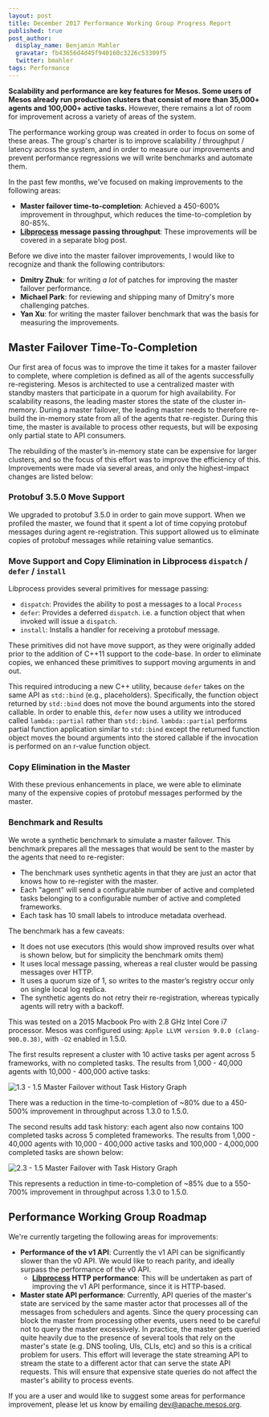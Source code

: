 ```yaml
---
layout: post
title: December 2017 Performance Working Group Progress Report
published: true
post_author:
  display_name: Benjamin Mahler
  gravatar: fb43656d4d45f940160c3226c53309f5
  twitter: bmahler
tags: Performance
---
```


**Scalability and performance are key features for Mesos. Some users of Mesos already run production clusters that consist of more than 35,000+ agents and 100,000+ active tasks.** However, there remains a lot of room for improvement across a variety of areas of the system.

The performance working group was created in order to focus on some of these areas. The group's charter is to improve scalability / throughput / latency across the system, and in order to measure our improvements and prevent performance regressions we will write benchmarks and automate them.

In the past few months, we've focused on making improvements to the following areas:

* **Master failover time-to-completion**: Achieved a 450-600% improvement in throughput, which reduces the time-to-completion by 80-85%.
* **[Libprocess](https://github.com/apache/mesos/tree/master/3rdparty/libprocess) message passing throughput**: These improvements will be covered in a separate blog post.

Before we dive into the master failover improvements, I would like to recognize and thank the following contributors:

* **Dmitry Zhuk**: for writing *a lot* of patches for improving the master failover performance.
* **Michael Park**: for reviewing and shipping many of Dmitry's more challenging patches.
* **Yan Xu**: for writing the master failover benchmark that was the basis for measuring the improvements.

## Master Failover Time-To-Completion

Our first area of focus was to improve the time it takes for a master failover to complete, where completion is defined as all of the agents successfully re-registering. Mesos is architected to use a centralized master with standby masters that participate in a quorum for high availability. For scalability reasons, the leading master stores the state of the cluster in-memory. During a master failover, the leading master needs to therefore re-build the in-memory state from all of the agents that re-register. During this time, the master is available to process other requests, but will be exposing only partial state to API consumers.

The rebuilding of the master’s in-memory state can be expensive for larger clusters, and so the focus of this effort was to improve the efficiency of this. Improvements were made via several areas, and only the highest-impact changes are listed below:

### Protobuf 3.5.0 Move Support

We upgraded to protobuf 3.5.0 in order to gain move support. When we profiled the master, we found that it spent a lot of time copying protobuf messages during agent re-registration. This support allowed us to eliminate copies of protobuf messages while retaining value semantics.

### Move Support and Copy Elimination in Libprocess `dispatch` / `defer` / `install`

Libprocess provides several primitives for message passing:

* `dispatch`: Provides the ability to post a messages to a local `Process`
* `defer`: Provides a deferred `dispatch`. i.e. a function object that when invoked will issue a `dispatch`.
* `install`: Installs a handler for receiving a protobuf message.

These primitives did not have move support, as they were originally added prior to the addition of C++11 support to the code-base. In order to eliminate copies, we enhanced these primitives to support moving arguments in and out.

This required introducing a new C++ utility, because `defer` takes on the same API as `std::bind` (e.g., placeholders). Specifically, the function object returned by `std::bind` does not move the bound arguments into the stored callable. In order to enable this, `defer` now uses a utility we introduced called `lambda::partial` rather than `std::bind`. `lambda::partial` performs partial function application similar to `std::bind` except the returned function object moves the bound arguments into the stored callable if the invocation is performed on an r-value function object.

### Copy Elimination in the Master

With these previous enhancements in place, we were able to eliminate many of the expensive copies of protobuf messages performed by the master.

### Benchmark and Results

We wrote a synthetic benchmark to simulate a master failover. This benchmark prepares all the messages that would be sent to the master by the agents that need to re-register:

* The benchmark uses synthetic agents in that they are just an actor that knows how to re-register with the master.
* Each "agent" will send a configurable number of active and completed tasks belonging to a configurable number of active and completed frameworks.
* Each task has 10 small labels to introduce metadata overhead.

The benchmark has a few caveats:

* It does not use executors (this would show improved results over what is shown below, but for simplicity the benchmark omits them)
* It uses local message passing, whereas a real cluster would be passing messages over HTTP.
* It uses a quorum size of 1, so writes to the master’s registry occur only on single local log replica.
* The synthetic agents do not retry their re-registration, whereas typically agents will retry with a backoff.

This was tested on a 2015 Macbook Pro with 2.8 GHz Intel Core i7 processor. Mesos was configured using: `Apple LLVM version 9.0.0 (clang-900.0.38)`, with `-O2` enabled in 1.5.0.

The first results represent a cluster with 10 active tasks per agent across 5 frameworks, with no completed tasks. The results from 1,000 - 40,000 agents with 10,000 - 400,000 active tasks:

![1.3 - 1.5 Master Failover without Task History Graph](/assets/img/documentation/1.3-1.5_master_failover_no_history.png)

There was a reduction in the time-to-completion of ~80% due to a 450-500% improvement in throughput across 1.3.0 to 1.5.0.

The second results add task history: each agent also now contains 100 completed tasks across 5 completed frameworks. The results from 1,000 - 40,000 agents with 10,000 - 400,000 active tasks and 100,000 - 4,000,000 completed tasks are shown below:

![2.3 - 1.5 Master Failover with Task History Graph](/assets/img/documentation/1.3-1.5_master_failover_with_history.png)

This represents a reduction in time-to-completion of ~85% due to a 550-700% improvement in throughput across 1.3.0 to 1.5.0.

## Performance Working Group Roadmap

We're currently targeting the following areas for improvements:

* **Performance of the v1 API**: Currently the v1 API can be significantly slower than the v0 API. We would like to reach parity, and ideally surpass the performance of the v0 API.
  * **[Libprocess](https://github.com/apache/mesos/tree/master/3rdparty/libprocess) HTTP performance**: This will be undertaken as part of improving the v1 API performance, since it is HTTP-based.
* **Master state API performance**: Currently, API queries of the master's state are serviced by the same master actor that processes all of the messages from schedulers and agents. Since the query processing can block the master from processing other events, users need to be careful not to query the master excessively. In practice, the master gets queried quite heavily due to the presence of several tools that rely on the master's state (e.g. DNS tooling, UIs, CLIs, etc) and so this is a critical problem for users. This effort will leverage the state streaming API to stream the state to a different actor that can serve the state API requests. This will ensure that expensive state queries do not affect the master's ability to process events.

If you are a user and would like to suggest some areas for performance improvement, please let us know by emailing <dev@apache.mesos.org>.
